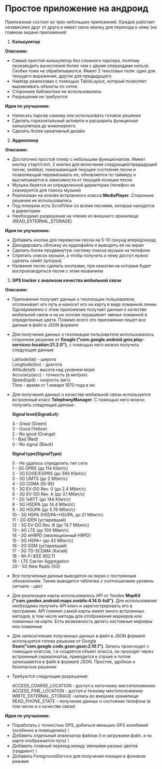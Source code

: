 # Простое приложение на андроид

Приложение состоит из трех небольших приложений. Каждое работает независимо друг от друга и имеет свою иконку для перехода к нему (на главном экране приложения)

1. **Калькулятор** 
   
**Описание:** 

- Самый простой калькулятор без сложного парсера, поэтому производить вычисления более чем с двумя операндами нельзя. Скобки тоже не обрабатываются.
Имеет 2 текстовых поля: одно для текущего выражения, другое для предыдущего.
- Намбар реализован с помощью TableLayout, который позволяет выравнивать объекты по сетке.
- Сторонние библиотеки не использовались 
- Разрешения не требуются

**Идеи по улучшению:** 

- Написать парсер самому или использовать готовое решение 
- Сделать горизонтальный активити и расширить функционал калькулятора до инженерного 
- Сделать более креативный дизайн

2. **Аудиоплеер**

**Описание:** 

- Достаточно простой плеер с небольшим функционалом. Имеет кнопку старт/стоп, 2 кнопки для включения следующей/предыдущей песни, seekbar, показывающий текущее состояние песни и позволяющий перематывать ее,
обновляется по таймеру и высчитывается в зависимости от текущей позиции песни
- Музыка берется из определенной директории (телефон не сканируется для поиска музыки)
- Реализован на основе встроенного класса **MediaPlayer**. Сторонние решения не использовались
- Под плеером есть ScrollView со всеми песнями, которые находятся в директории
- Необходимо разрешение на чтение из внешнего хранилища (READ_EXTERNAL_STORAGE)

**Идеи по улучшению:** 

- Добавить кнопки для перемотки песни на 5-10 секунд вперед/назад 
- Декодировать обложку из аудиофайла и выводить ее на экран 
- Сделать более продвинутую систему поиска музыки на телефоне 
- Спрятать список музыки, а чтобы получить к нему доступ нужно сделать свайп (шторка) 
- Названия песен сделать кнопками, при нажатии на которые будет воспроизводиться песня с этим названием

3. **GPS tracker с анализом качества мобильной связи**

**Описание:** 

- Приложение получает данные о геолокации пользователя, отслеживает его путь и наносит его на карту в виде ломанной линии. Одновременно с этим приложение получает данные о качестве мобильной связи и на их основе
окрашивает звенья ломанной в определенные цвета. Помимо всего это приложение пишет все данные в файл в JSON формате

- Для получения данных о геолокации пользователя использовалось стороннее решение от **Google ("com.google.android.gms:play-services-location:21.2.0")**, с помощью него можно получить следующие данные:

   Latitude(lat) - широта \
   Longitude(lon) - долгота \
   Altitude(alt) - высота над уровнем моря \
   Accuracy(acc) - точность (в метрах) \
   Speed(spd) - скорость (м/с) \
   Time - время от 1 января 1970 года в мс 

- Для получения данных о качестве мобильной связи используется встроенный класс **TelephonyManager**. С помощью него можно получить следующие данные:

   **Signal level(SignalLvl):**
   
   4 - Great (Green) \
   3 - Good (Yellow) \
   2 - No good (Orange) \
   1 - Bad (Red) \
   0 - No signal (Black)

   **Signal type(SignalType)**
   
   0	- Не удалось определить тип сети \
   1	- 2G GPRS (до 114 Кбит/с) \
   2	-	2G EDGE/EGPRS (до 384 Кбит/с) \
   3	- 3G UMTS (до 2 Мбит/с) \
   4	- 2G CDMA (IS-95) \
   5	- 3G EV-DO Rev. 0 (до 2.4 Мбит/с) \
   6	- 3G EV-DO Rev. A (до 3.1 Мбит/с) \
   7	- 2G 1xRTT (до 144 Кбит/с) \
   8	- 3G HSDPA (до 14.4 Мбит/с) \
   9	- 3G HSUPA (до 5.76 Мбит/с) \
   10 - 3G	HSPA (HSDPA+HSUPA, до 21 Мбит/с) \
   11 - 2G iDEN (устаревший) \
   12 - 3G	EV-DO Rev. B (до 14.7 Мбит/с) \
   13 - 4G	LTE (до 100 Мбит/с) \
   14 - 3G	eHRPD (эволюционный HRPD) \
   15 - 3G	HSPA+ (до 42 Мбит/с) \
   16 - 2G	GSM (устаревший) \
   17 - 3G	TD-SCDMA (Китай) \
   18 - Wi-Fi	IEEE 802.11 \
   19 - LTE Carrier Aggregation \
   20 - 5G	New Radio (5G)

- Все полученные данные выводятся на экран с постоянным обновлением. Также выводится табличка с соотношением уровень сигнала - цвет

- Для реализации карты использовалось API от Yandex **MapKit ("com.yandex.android:maps.mobile:4.14.0-full")**. Для использования необходимо получить API ключ и зарегистрировать его в программе.
API помимо самой карты имеет много встроенных методов, в том числе методы для отображения маркеров или ломанных на карте. Есть возможность делать кастомные маркеры или ломанные

- Для записи/чтения полученных данных в файл в JSON формате используется готове решение от Google **Gson("com.google.code.gson:gson:2.10.1")**. Запись происходит с помощью классов,
т.е создается объект класса, он проходит через встроенный сериализатор, приводится к строке и потом записывается в файл в формате JSON. Простое, удобное и безопасное решение

- Требуются следующие разрешения:

   ACCESS_COARSE_LOCATION - доступ к неточному местоположению \
   ACCESS_FINE_LOCATION - доступ к точному местоположению \
   WRITE_EXTERNAL_STORAGE -запись во внешнее хранилище \
   READ_PHONE_STATE - получение данных о состоянии телефона (в том числе и о качестве связи)

**Идеи по улучшению:** 

- Поработать с точностью GPS, добиться меньших GPS колебаний (особенно в помещениях) \
- Добавить отдельный анализатор файлов (т.е загружаем файл, а на карте отображается путь) \
- Добавить плавный переход между звеньями разных цветов (градиент) \
- Добавить ForegroundService для получения локации в фоновом режиме
